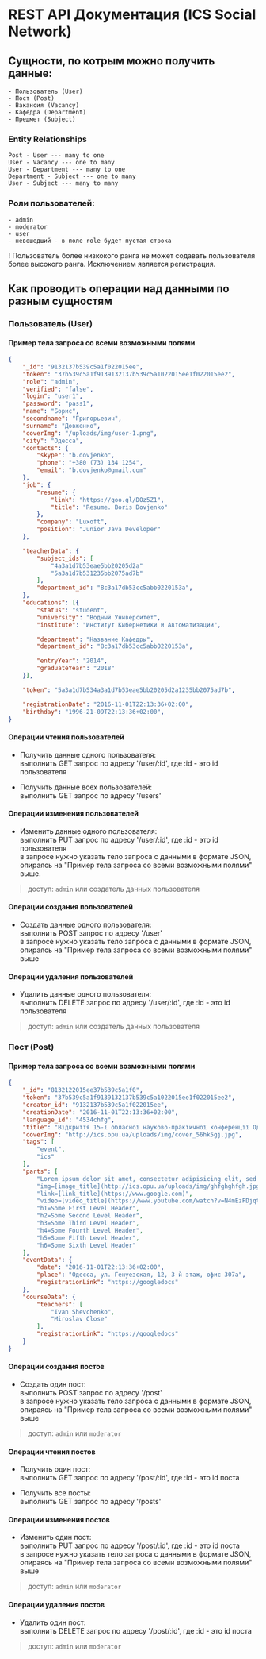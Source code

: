 # REST API Документация (ICS Social Network)


## Сущности, по котрым можно получить данные:
	- Пользователь (User)
	- Пост (Post)
	- Вакансия (Vacancy)
	- Кафедра (Department)
	- Предмет (Subject)

### Entity Relationships
	Post - User --- many to one
	User - Vacancy --- one to many
	User - Department --- many to one
	Department - Subject --- one to many
	User - Subject --- many to many

### Роли пользователей: 
	- admin
	- moderator
	- user
	- невошедший - в поле role будет пустая строка
! Пользователь более низкокого ранга не может содавать пользователя более высокого ранга.
	Исключением является регистрация.


## Как проводить операции над данными по разным сущностям

### Пользователь (User)
#### Пример тела запроса со всеми возможными полями
```json
{
	"_id": "9132137b539c5a1f022015ee",
	"token": "37b539c5a1f9139132137b539c5a1022015ee1f022015ee2",
	"role": "admin",
	"verified": "false",
	"login": "user1",
	"password": "pass1",
	"name": "Борис",
	"secondname": "Григорьевич",
	"surname": "Довженко",
	"coverImg": "/uploads/img/user-1.png",
	"city": "Одесса",
	"contacts": {
		"skype": "b.dovjenko",
		"phone": "+380 (73) 134 1254",
		"email": "b.dovjenko@gmail.com"
	},
	"job": {
		"resume": {
			"link": "https://goo.gl/DOz5Z1",
			"title": "Resume. Boris Dovjenko"
		},
		"company": "Luxoft",
		"position": "Junior Java Developer"
	},

	"teacherData": {
		"subject_ids": [
			"4a3a1d7b53eae5bb20205d2a"
			"5a3a1d7b531235bb2075ad7b"
		],
		"department_id": "8c3a17db53cc5abb0220153a",
	},
	"educations": [{
		"status": "student",
		"university": "Водный Университет",
		"institute": "Институт Кибернетики и Автоматизации",

		"department": "Название Кафедры",
		"department_id": "8c3a17db53cc5abb0220153a",

		"entryYear": "2014",
		"graduateYear": "2018"
	}],

	"token": "5a3a1d7b534a3a1d7b53eae5bb20205d2a1235bb2075ad7b",

	"registrationDate": "2016-11-01T22:13:36+02:00",
	"birthday": "1996-21-09T22:13:36+02:00",
}
```
#### Операции чтения пользователей
- Получить данные одного пользователя: <br>
	выполнить GET запрос по адресу '/user/:id', где :id - это id пользователя

- Получить данные всех пользователей: <br>
	выполнить GET запрос по адресу '/users'

#### Операции изменения пользователей
- Изменить данные одного пользователя: <br>
	выполнить PUT запрос по адресу '/user/:id', где :id - это id пользователя <br>
	в запросе нужно указать тело запроса с данными в формате JSON, опираясь на "Пример тела запроса со всеми возможными полями" выше.

> доступ: `admin` или создатель данных пользователя

#### Операции создания пользователей
- Создать данные одного пользователя: <br>
	выполнить POST запрос по адресу '/user' <br>
	в запросе нужно указать тело запроса с данными в формате JSON, опираясь на "Пример тела запроса со всеми возможными полями" выше

#### Операции удаления пользователей
- Удалить данные одного пользователя: <br>
	выполнить DELETE запрос по адресу '/user/:id', где :id - это id пользователя

> доступ: `admin` или создатель данных пользователя


### Пост (Post)
#### Пример тела запроса со всеми возможными полями
```json
{
	"_id": "8132122015ee37b539c5a1f0",
	"token": "37b539c5a1f9139132137b539c5a1022015ee1f022015ee2",
	"creator_id": "9132137b539c5a1f022015ee",
	"creationDate": "2016-11-01T22:13:36+02:00",
	"language_id": "4534chfg",
	"title": "Відкриття 15-ї обласної науково-практичної конференції Одеського територіального відділення Малої академії наук",
	"coverImg": "http://ics.opu.ua/uploads/img/cover_56hk5gj.jpg",
	"tags": [
		"event",
		"ics"
	],
	"parts": [
		"Lorem ipsum dolor sit amet, consectetur adipisicing elit, sed do eiusmod tempor incididunt ut labore et dolore magna aliqua.",
		"img=[image_title](http://ics.opu.ua/uploads/img/ghfghghfgh.jpg)",
		"link=[link_title](https://www.google.com)",
		"video=[video_title](https://www.youtube.com/watch?v=N4mEzFDjqtA)",
		"h1=Some First Level Header",
		"h2=Some Second Level Header",
		"h3=Some Third Level Header",
		"h4=Some Fourth Level Header",
		"h5=Some Fifth Level Header",
		"h6=Some Sixth Level Header"
	],
	"eventData": {
		"date": "2016-11-01T22:13:36+02:00",
		"place": "Одесса, ул. Генуезская, 12, 3-й этаж, офис 307а",
		"registrationLink": "https://googledocs"
	},
	"courseData": {
		"teachers": [
			"Ivan Shevchenko",
			"Miroslav Close"
		],
		"registrationLink": "https://googledocs"
	}
}
```
#### Операции создания постов
- Создать один пост: <br>
	выполнить POST запрос по адресу '/post' <br>
	в запросе нужно указать тело запроса с данными в формате JSON, опираясь на "Пример тела запроса со всеми возможными полями" выше

> доступ: `admin` или `moderator`

#### Операции чтения постов
- Получить один пост: <br>
	выполнить GET запрос по адресу '/post/:id', где :id - это id поста

- Получить все посты: <br>
	выполнить GET запрос по адресу '/posts'

#### Операции изменения постов
- Изменить один пост: <br>
	выполнить PUT запрос по адресу '/post/:id', где :id - это id поста <br>
	в запросе нужно указать тело запроса с данными в формате JSON, опираясь на "Пример тела запроса со всеми возможными полями" выше

> доступ: `admin` или `moderator`

#### Операции удаления постов
- Удалить один пост: <br>
	выполнить DELETE запрос по адресу '/post/:id', где :id - это id поста

> доступ: `admin` или `moderator`